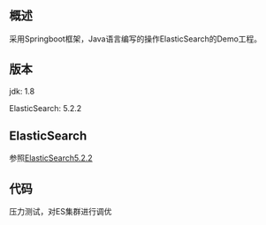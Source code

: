 概述
---
采用Springboot框架，Java语言编写的操作ElasticSearch的Demo工程。

版本
---
jdk: 1.8

ElasticSearch: 5.2.2

ElasticSearch
---
参照[ElasticSearch5.2.2](http://zgj0315.github.io/es/2017/03/09/elasticsearch522setup.html)

代码
---
压力测试，对ES集群进行调优
